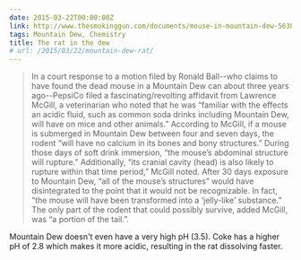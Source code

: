 ```yaml
---
date: 2015-03-22T00:00:00Z
link: http://www.thesmokinggun.com/documents/mouse-in-mountain-dew-563891
tags: Mountain Dew, Chemistry
title: The rat in the dew
# url: /2015/03/22/mountain-dew-rat/
---
```


> In a court response to a motion filed by Ronald Ball--who claims to have found the dead mouse in a Mountain Dew can about three years ago--PepsiCo filed a fascinating/revolting affidavit from Lawrence McGill, a veterinarian who noted that he was “familiar with the effects an acidic fluid, such as common soda drinks including Mountain Dew, will have on mice and other animals.”
According to McGill, if a mouse is submerged in Mountain Dew between four and seven days, the rodent “will have no calcium in its bones and bony structures.” During those days of soft drink immersion, “the mouse’s abdominal structure will rupture.” Additionally, “its cranial cavity (head) is also likely to rupture within that time period,” McGill noted.
After 30 days exposure to Mountain Dew, “all of the mouse’s structures” would have disintegrated to the point that it would not be recognizable. In fact, “the mouse will have been transformed into a ‘jelly-like’ substance.” The only part of the rodent that could possibly survive, added McGill, was “a portion of the tail.”.

Mountain Dew doesn't even have a very high pH (3.5). Coke has a higher pH of 2.8 which makes it more acidic, resulting in the rat dissolving faster.